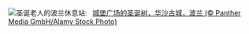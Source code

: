 ![](https://www.bing.com/th?id=OHR.WarsawChristmas_ZH-CN0949732911_UHD.jpg&w=1000)圣诞老人的波兰休息站:&nbsp;&ensp;[城堡广场的圣诞树，华沙古城，波兰 (© Panther Media GmbH/Alamy Stock Photo)](https://www.bing.com/th?id=OHR.WarsawChristmas_ZH-CN0949732911_UHD.jpg)
<br><br/>
